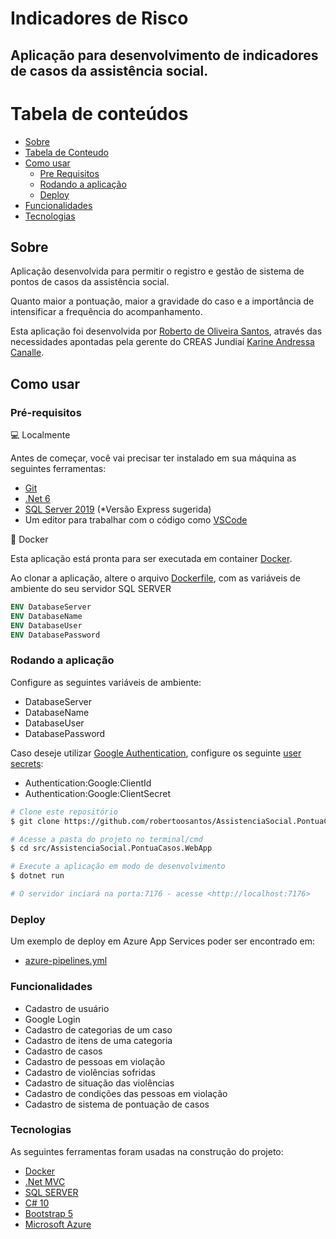 # Indicadores de Risco

## Aplicação para desenvolvimento de indicadores de casos da assistência social.


Tabela de conteúdos
=================
<!--ts-->
   * [Sobre](#Sobre)
   * [Tabela de Conteudo](#tabela-de-conteudo)
   * [Como usar](#como-usar)
      * [Pre Requisitos](#pre-requisitos)
      * [Rodando a aplicação](#rodando-a-aplicação)
      * [Deploy](#deploy)
   * [Funcionalidades](#funcionalidades)
   * [Tecnologias](#tecnologias)
<!--te-->

## Sobre

Aplicação desenvolvida para permitir o registro e gestão de sistema de pontos de casos da assistência social.

Quanto maior a pontuação, maior a gravidade do caso e a importância de intensificar a frequência do acompanhamento.

Esta aplicação foi desenvolvida por [Roberto de Oliveira Santos](https://github.com/robertoosantos), através das necessidades apontadas pela gerente do CREAS Jundiaí [Karine Andressa Canalle](https://m.facebook.com/karine.canalle).

## Como usar

### Pré-requisitos

💻 Localmente

Antes de começar, você vai precisar ter instalado em sua máquina as seguintes ferramentas:

* [Git](https://git-scm.com)
* [.Net 6](https://learn.microsoft.com/pt-br/dotnet/)
* [SQL Server 2019](https://www.microsoft.com/pt-br/sql-server/sql-server-downloads) (*Versão Express sugerida)
* Um editor para trabalhar com o código como [VSCode](https://code.visualstudio.com/)

🐳 Docker

Esta aplicação está pronta para ser executada em container [Docker](https://www.docker.com/).

Ao clonar a aplicação, altere o arquivo [Dockerfile](.devcontainer/Dockerfile), com as variáveis de ambiente do seu servidor SQL SERVER

```Dockerfile
ENV DatabaseServer
ENV DatabaseName
ENV DatabaseUser
ENV DatabasePassword
```

### Rodando a aplicação

Configure as seguintes variáveis de ambiente:

- DatabaseServer
- DatabaseName
- DatabaseUser
- DatabasePassword

Caso deseje utilizar [Google Authentication](https://developers.google.com/identity/oauth2/web/guides/overview), configure os seguinte [user secrets](https://learn.microsoft.com/en-us/aspnet/core/security/app-secrets?view=aspnetcore-6.0&tabs=linux#enable-secret-storage):

- Authentication:Google:ClientId
- Authentication:Google:ClientSecret

```bash
# Clone este repositório
$ git clone https://github.com/robertoosantos/AssistenciaSocial.PontuaCasos

# Acesse a pasta do projeto no terminal/cmd
$ cd src/AssistenciaSocial.PontuaCasos.WebApp

# Execute a aplicação em modo de desenvolvimento
$ dotnet run

# O servidor inciará na porta:7176 - acesse <http://localhost:7176>
```

### Deploy

Um exemplo de deploy em Azure App Services poder ser encontrado em:
- [azure-pipelines.yml](azure-pipelines.yml)

### Funcionalidades

- Cadastro de usuário
- Google Login
- Cadastro de categorias de um caso
- Cadastro de itens de uma categoria
- Cadastro de casos
- Cadastro de pessoas em violação
- Cadastro de violências sofridas
- Cadastro de situação das violências
- Cadastro de condições das pessoas em violação
- Cadastro de sistema de pontuação de casos

### Tecnologias

As seguintes ferramentas foram usadas na construção do projeto:

- [Docker](https://www.docker.com/)
- [.Net MVC](https://learn.microsoft.com/pt-br/aspnet/core/mvc/overview?view=aspnetcore-6.0)
- [SQL SERVER](https://learn.microsoft.com/pt-br/sql/sql-server/?view=sql-server-ver16)
- [C# 10](https://learn.microsoft.com/pt-br/dotnet/csharp/whats-new/csharp-10)
- [Bootstrap 5](https://getbootstrap.com/docs/5.0/getting-started/introduction/)
- [Microsoft Azure](https://azure.microsoft.com/pt-br/)
